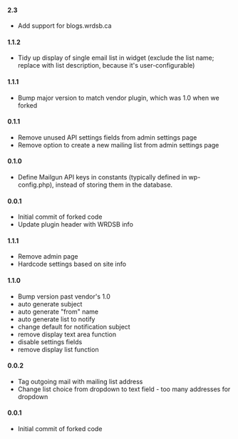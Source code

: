 #### 2.3
* Add support for blogs.wrdsb.ca

#### 1.1.2
* Tidy up display of single email list in widget (exclude the list name; replace with list description, because it's user-configurable)

#### 1.1.1
* Bump major version to match vendor plugin, which was 1.0 when we forked

#### 0.1.1
* Remove unused API settings fields from admin settings page
* Remove option to create a new mailing list from admin settings page

#### 0.1.0
* Define Mailgun API keys in constants (typically defined in wp-config.php), instead of storing them in the database.

#### 0.0.1
* Initial commit of forked code
* Update plugin header with WRDSB info
#### 1.1.1
* Remove admin page
* Hardcode settings based on site info

#### 1.1.0
* Bump version past vendor's 1.0
* auto generate subject
* auto generate "from" name
* auto generate list to notify
* change default for notification subject
* remove display text area function
* disable settings fields
* remove display list function

#### 0.0.2
* Tag outgoing mail with mailing list address
* Change list choice from dropdown to text field - too many addresses for dropdown

#### 0.0.1
* Initial commit of forked code

